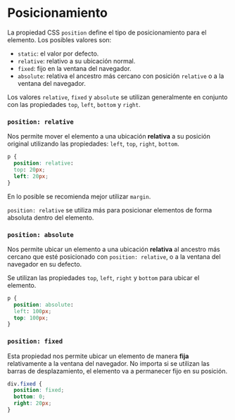 # Posicionamiento

La propiedad CSS `position` define el tipo de posicionamiento para el elemento. Los posibles valores son:

* `static`: el valor por defecto.
* `relative`: relativo a su ubicación normal.
* `fixed`: fijo en la ventana del navegador.
* `absolute`: relativa el ancestro más cercano con posición `relative` o a la ventana del navegador.

Los valores `relative`, `fixed` y `absolute` se utilizan generalmente en conjunto con las propiedades `top`, `left`, `bottom` y `right`.

### `position: relative`

Nos permite mover el elemento a una ubicación **relativa** a su posición original utilizando las propiedades: `left`, `top`, `right`, `bottom`.

```css
p {
  position: relative:
  top: 20px;
  left: 20px;
}
```

En lo posible se recomienda mejor utilizar `margin`.

`position: relative` se utiliza más para posicionar elementos de forma absoluta dentro del elemento.

### `position: absolute`

Nos permite ubicar un elemento a una ubicación **relativa** al ancestro más cercano que esté posicionado con `position: relative`, o a la ventana del navegador en su defecto.

Se utilizan las propiedades `top`, `left`, `right` y `bottom` para ubicar el elemento.

```css
p {
  position: absolute:
  left: 100px;
  top: 100px;
}
```

### `position: fixed`

Esta propiedad nos permite ubicar un elemento de manera **fija** relativamente a la ventana del navegador. No importa si se utilizan las barras de desplazamiento, el elemento va a permanecer fijo en su posición.

```css
div.fixed {
  position: fixed;
  bottom: 0;
  right: 20px;
}
```
